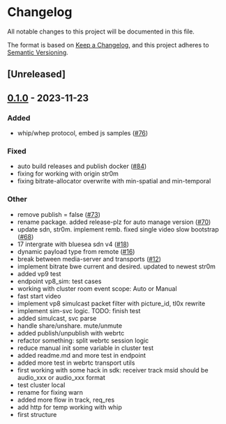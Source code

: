 # Changelog
All notable changes to this project will be documented in this file.

The format is based on [Keep a Changelog](https://keepachangelog.com/en/1.0.0/),
and this project adheres to [Semantic Versioning](https://semver.org/spec/v2.0.0.html).

## [Unreleased]

## [0.1.0](https://github.com/8xFF/atm0s-media-server/releases/tag/atm0s-media-server-endpoint-v0.1.0) - 2023-11-23

### Added
- whip/whep protocol, embed js samples ([#76](https://github.com/8xFF/atm0s-media-server/pull/76))

### Fixed
- auto build releases and publish docker ([#84](https://github.com/8xFF/atm0s-media-server/pull/84))
- fixing for working with origin str0m
- fixing bitrate-allocator overwrite with min-spatial and min-temporal

### Other
- remove publish = false ([#73](https://github.com/8xFF/atm0s-media-server/pull/73))
- rename package. added release-plz for auto manage version ([#70](https://github.com/8xFF/atm0s-media-server/pull/70))
- update sdn, str0m. implement remb. fixed single video slow bootstrap ([#68](https://github.com/8xFF/atm0s-media-server/pull/68))
- 17 intergrate with bluesea sdn v4 ([#18](https://github.com/8xFF/atm0s-media-server/pull/18))
- dynamic payload type from remote ([#16](https://github.com/8xFF/atm0s-media-server/pull/16))
- break between media-server and transports ([#12](https://github.com/8xFF/atm0s-media-server/pull/12))
- implement bitrate bwe current and desired. updated to newest str0m
- added vp9 test
- endpoint vp8_sim: test cases
- working with cluster room event scope: Auto or Manual
- fast start video
- implement vp8 simulcast packet filter with picture_id, tl0x rewrite
- implement sim-svc logic. TODO: finish test
- added simulcast, svc parse
- handle share/unshare. mute/unmute
- added publish/unpublish with webrtc
- refactor something: split webrtc session logic
- reduce manual init some variable in cluster test
- added readme.md and more test in endpoint
- added more test in webrtc transport utils
- first working with some hack in sdk: receiver track msid should be audio_xxx or audio_xxx format
- test cluster local
- rename for fixing warn
- added more flow in track, req_res
- add http for temp working with whip
- first structure
